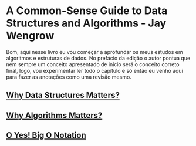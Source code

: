 # A Common-Sense Guide to Data Structures and Algorithms - Jay Wengrow

Bom, aqui nesse livro eu vou começar a aprofundar os meus estudos em algoritmos e estruturas de dados. No prefácio da edição o autor pontua que nem sempre um conceito apresentado de início será o conceito correto final, logo, vou experimentar ler todo o capítulo e só então eu venho aqui para fazer as anotações como uma revisão mesmo.

## [Why Data Structures Matters?](./whyDsMatters.md)
## [Why Algorithms Matters?](./whyAlgosMatters.md)
## [O Yes! Big O Notation](./bigONotation.md)